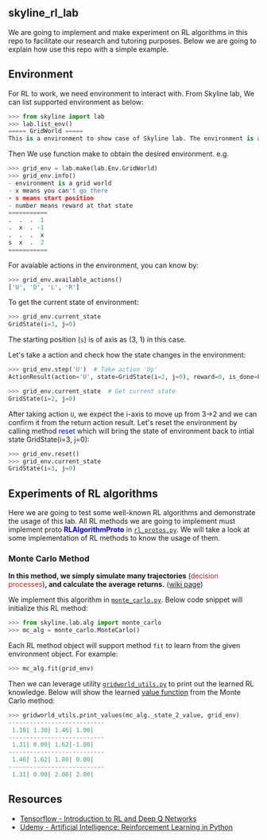 ## skyline_rl_lab
We are going to implement and make experiment on RL algorithms in this repo to facilitate our research and tutoring purposes. Below we are going to explain how use this repo with a simple example.

## Environment
For RL to work, we need environment to interact with. From Skyline lab, We can list supported environment as below:
```python
>>> from skyline import lab
>>> lab.list_env()
===== GridWorld =====
This is a environment to show case of Skyline lab. The environment is a grid world where you can move up, down, right and leftif you don't encounter obstacle. When you obtain the reward (-1, 1, 2), the game is over. You can use env.info() to learn more.
```
Then We use function make to obtain the desired environment. e.g.
```python
>>> grid_env = lab.make(lab.Env.GridWorld)
>>> grid_env.info()
- environment is a grid world
- x means you can't go there
- s means start position
- number means reward at that state
===========
.  .  .  1
.  x  . -1
.  .  .  x
s  x  .  2
===========
```
For avaiable actions in the environment, you can know by:
```python
>>> grid_env.available_actions()
['U', 'D', 'L', 'R']
```
To get the current state of environment:
```python
>>> grid_env.current_state
GridState(i=3, j=0)
```
The starting position (`s`) is of axis as (3, 1) in this case.

Let's take a action and check how the state changes in the environment:
```python
>>> grid_env.step('U')  # Take action 'Up'
ActionResult(action='U', state=GridState(i=2, j=0), reward=0, is_done=False, is_truncated=False, info=None)

>>> grid_env.current_state  # Get current state
GridState(i=2, j=0)
```

After taking action `U`, we expect the i-axis to move up from 3->2 and we can confirm it from the return action result. Let's reset the environment by calling method <font color='blue'>reset</font> which will bring the state of environment back to intial state GridState(i=3, j=0):
```python
>>> grid_env.reset()
>>> grid_env.current_state
GridState(i=3, j=0)
```

## Experiments of RL algorithms
Here we are going to test some well-known RL algorithms and demonstrate the
usage of this lab. All RL methods we are going to implement must implement proto
<font color='blue'>**RLAlgorithmProto**</font> in
[`rl_protos.py`](skyline/lab/rl_protos.p). We will take a look at some
implementation of RL methods to know the usage of them.

### Monte Carlo Method
<b>In this method, we simply simulate many trajectories</b> (<font color='brown'>decision processes</font>)<b>, and calculate the average returns.</b> ([wiki page](https://en.wikiversity.org/wiki/Reinforcement_Learning#Monte_Carlo_policy_evaluation))

We implement this algorithm in [`monte_carlo.py`](skyline/lab/alg/monte_carlo.py). Below code snippet will initialize this RL method:
```python
>>> from skyline.lab.alg import monte_carlo
>>> mc_alg = monte_carlo.MonteCarlo()
```

Each RL method object will support method `fit` to learn from the given
environment object. For example:
```python
>>> mc_alg.fit(grid_env)
```

Then we can leverage utility [`gridworld_utils.py`](skyline/lab/gridworld_utils.py) to print out the learned RL knowledge. Below will show the learned [value function](https://en.wikipedia.org/wiki/Reinforcement_learning#Value_function) from the Monte Carlo method:
```python
>>> gridworld_utils.print_values(mc_alg._state_2_value, grid_env)
---------------------------
 1.18| 1.30| 1.46| 1.00|
---------------------------
 1.31| 0.00| 1.62|-1.00|
---------------------------
 1.46| 1.62| 1.80| 0.00|
---------------------------
 1.31| 0.00| 2.00| 2.00|
```

## Resources
* [Tensorflow - Introduction to RL and Deep Q Networks](https://www.tensorflow.org/agents/tutorials/0_intro_rl)
* [Udemy - Artificial Intelligence: Reinforcement Learning in Python](https://www.udemy.com/course/artificial-intelligence-reinforcement-learning-in-python/)
